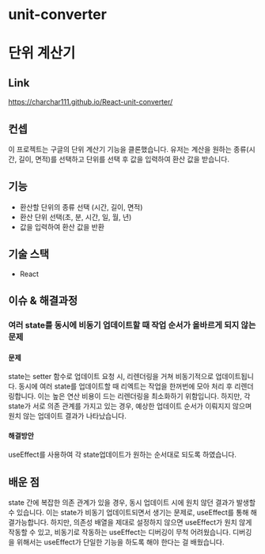 # unit-converter


# 단위 계산기

## Link
https://charchar111.github.io/React-unit-converter/

## 컨셉
이 프로젝트는 구글의 단위 계산기 기능을 클론했습니다. 유저는 계산을 원하는 종류(시간, 길이, 면적)를 선택하고 단위를 선택 후 값을 입력하여 환산 값을 받습니다.

## 기능

- 환산할 단위의 종류 선택 (시간, 길이, 면적)
- 환산 단위 선택(초, 분, 시간, 일, 월, 년)
- 값을 입력하여 환산 값을 반환

## 기술 스택
- React 

## 이슈 & 해결과정
### 여러 state를 동시에 비동기 업데이트할 때 작업 순서가 올바르게 되지 않는 문제
#### 문제
state는 setter 함수로 업데이트 요청 시, 리렌더링을 거쳐 비동기적으로 업데이트됩니다. 동시에 여러 state를 업데이트할 때 리엑트는 작업을 한꺼번에 모아 처리 후 리렌더링합니다. 이는 높은 연산 비용이 드는 리렌더링을 최소화하기 위함입니다. 하지만, 각 state가 서로 의존 관계를 가지고 있는 경우, 예상한 업데이트 순서가 이뤄지지 않으며 원치 않는 업데이트 결과가 나타났습니다.

#### 해결방안
useEffect를 사용하여 각 state업데이트가 원하는 순서대로 되도록 하였습니다.

## 배운 점
state 간에 복잡한 의존 관계가 있을 경우, 동시 업데이트 시에 원치 않던 결과가 발생할 수 있습니다. 이는 state가 비동기 업데이트되면서 생기는 문제로, useEffect를 통해 해결가능합니다. 하지만, 의존성 배열을 제대로 설정하지 않으면 useEffect가 원치 않게 작동할 수 있고, 비동기로 작동하는 useEffect는 디버깅이 무척 어려웠습니다.
디버깅을 위해서는 useEffect가 단일한 기능을 하도록 해야 한다는 걸 배웠습니다.
